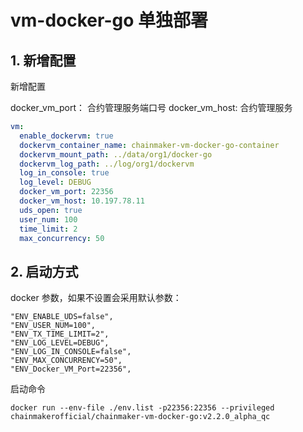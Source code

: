 # vm-docker-go 单独部署



## 1. 新增配置

新增配置

docker_vm_port： 合约管理服务端口号
docker_vm_host:   合约管理服务

```yml
vm:
  enable_dockervm: true
  dockervm_container_name: chainmaker-vm-docker-go-container
  dockervm_mount_path: ../data/org1/docker-go     
  dockervm_log_path: ../log/org1/dockervm
  log_in_console: true
  log_level: DEBUG
  docker_vm_port: 22356
  docker_vm_host: 10.197.78.11
  uds_open: true                             
  user_num: 100
  time_limit: 2
  max_concurrency: 50


```

## 2. 启动方式

docker 参数，如果不设置会采用默认参数：

```
"ENV_ENABLE_UDS=false",
"ENV_USER_NUM=100",
"ENV_TX_TIME_LIMIT=2",
"ENV_LOG_LEVEL=DEBUG",
"ENV_LOG_IN_CONSOLE=false",
"ENV_MAX_CONCURRENCY=50",
"ENV_Docker_VM_Port=22356",
```

启动命令

```shell
docker run --env-file ./env.list -p22356:22356 --privileged chainmakerofficial/chainmaker-vm-docker-go:v2.2.0_alpha_qc
```


